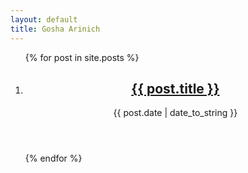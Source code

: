 ```yaml
---
layout: default
title: Gosha Arinich
---
```


<ol class="content articles">
  {% for post in site.posts %}
    <li>
      <article>
        <header>
          <h2><a href="{{ post.url }}">{{ post.title }}</a></h2>
          <p class="date">{{ post.date | date_to_string }}</p>
        </header>
      </article>
    </li>
  {% endfor %}
</ol>
